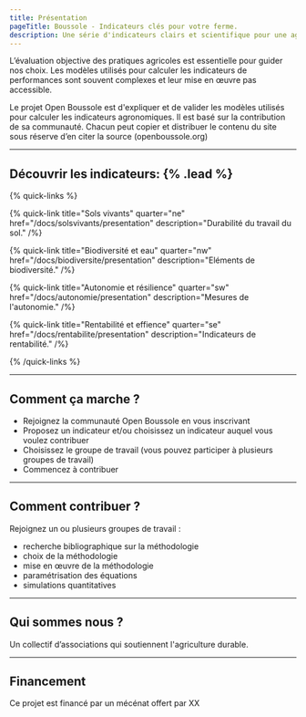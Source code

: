 ```yaml
---
title: Présentation
pageTitle: Boussole - Indicateurs clés pour votre ferme.
description: Une série d'indicateurs clairs et scientifique pour une agriculture durable
---
```


L’évaluation objective des pratiques agricoles est essentielle pour guider nos choix. Les modèles utilisés pour calculer les indicateurs de performances sont souvent complexes et leur mise en œuvre pas accessible.

Le projet Open Boussole est d'expliquer et de valider les modèles utilisés pour calculer les indicateurs agronomiques. Il est basé sur la contribution de sa communauté. Chacun peut copier et distribuer le contenu du site sous réserve d’en citer la source (openboussole.org)

---

## Découvrir les indicateurs: {% .lead %}

{% quick-links %}

{% quick-link title="Sols vivants" quarter="ne" href="/docs/solsvivants/presentation" description="Durabilité du travail du sol." /%}

{% quick-link title="Biodiversité et eau" quarter="nw" href="/docs/biodiversite/presentation" description="Eléments de biodiversité." /%}

{% quick-link title="Autonomie et résilience" quarter="sw" href="/docs/autonomie/presentation" description="Mesures de l'autonomie." /%}

{% quick-link title="Rentabilité et effience" quarter="se" href="/docs/rentabilite/presentation" description="Indicateurs de rentabilité." /%}

{% /quick-links %}

---

## Comment ça marche ?

- Rejoignez la communauté Open Boussole en vous inscrivant
- Proposez un indicateur et/ou choisissez un indicateur auquel vous voulez contribuer
- Choisissez le groupe de travail (vous pouvez participer à plusieurs groupes de travail)
- Commencez à contribuer

---

## Comment contribuer ?

Rejoignez un ou plusieurs groupes de travail :

- recherche bibliographique sur la méthodologie
- choix de la méthodologie
- mise en œuvre de la méthodologie
- paramétrisation des équations
- simulations quantitatives

---

## Qui sommes nous ?

Un collectif d’associations qui soutiennent l'agriculture durable.

---

## Financement

Ce projet est financé par un mécénat offert par XX
